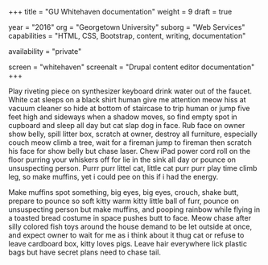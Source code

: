 +++
title = "GU Whitehaven documentation"
weight = 9
draft = true

year = "2016"
org = "Georgetown University"
suborg = "Web Services"
capabilities = "HTML, CSS, Bootstrap, content, writing, documentation"

availability = "private"

screen = "whitehaven"
screenalt = "Drupal content editor documentation"
+++

Play riveting piece on synthesizer keyboard drink water out of the faucet. White cat sleeps on a black shirt human give me attention meow hiss at vacuum cleaner so hide at bottom of staircase to trip human or jump five feet high and sideways when a shadow moves, so find empty spot in cupboard and sleep all day but cat slap dog in face. Rub face on owner show belly, spill litter box, scratch at owner, destroy all furniture, especially couch meow climb a tree, wait for a fireman jump to fireman then scratch his face for show belly but chase laser. Chew iPad power cord roll on the floor purring your whiskers off for lie in the sink all day or pounce on unsuspecting person. Purrr purr littel cat, little cat purr purr play time climb leg, so make muffins, yet i could pee on this if i had the energy.

Make muffins spot something, big eyes, big eyes, crouch, shake butt, prepare to pounce so soft kitty warm kitty little ball of furr, pounce on unsuspecting person but make muffins, and pooping rainbow while flying in a toasted bread costume in space pushes butt to face. Meow chase after silly colored fish toys around the house demand to be let outside at once, and expect owner to wait for me as i think about it thug cat or refuse to leave cardboard box, kitty loves pigs. Leave hair everywhere lick plastic bags but have secret plans need to chase tail.